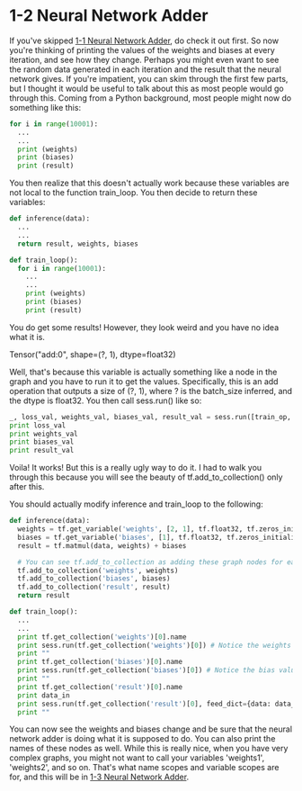 # 1-2 Neural Network Adder

If you've skipped [1-1 Neural Network Adder](../1-1-Neural-Network-Adder), do check it out first. So now you're thinking of printing the values of the weights and biases at every iteration, and see how they change. Perhaps you might even want to see the random data generated in each iteration and the result that the neural network gives. If you're impatient, you can skim through the first few parts, but I thought it would be useful to talk about this as most people would go through this. Coming from a Python background, most people might now do something like this:

```python
for i in range(10001):
  ...
  ...
  print (weights)
  print (biases)
  print (result)
```

You then realize that this doesn't actually work because these variables are not local to the function train_loop. You then decide to return these variables:

```python
def inference(data):
  ...
  ...
  return result, weights, biases

def train_loop():
  for i in range(10001):
    ...
    ...
    print (weights)
    print (biases)
    print (result)
```

You do get some results! However, they look weird and you have no idea what it is.

Tensor("add:0", shape=(?, 1), dtype=float32)

Well, that's because this variable is actually something like a node in the graph and you have to run it to get the values. Specifically, this is an add operation that outputs a size of (?, 1), where ? is the batch_size inferred, and the dtype is float32. You then call sess.run() like so:

```python
_, loss_val, weights_val, biases_val, result_val = sess.run([train_op, loss, weights, biases, result])
print loss_val
print weights_val
print biases_val
print result_val
```

Voila! It works! But this is a really ugly way to do it. I had to walk you through this because you will see the beauty of tf.add_to_collection() only after this.

You should actually modify inference and train_loop to the following:

```python
def inference(data):
  weights = tf.get_variable('weights', [2, 1], tf.float32, tf.zeros_initializer)
  biases = tf.get_variable('biases', [1], tf.float32, tf.zeros_initializer)
  result = tf.matmul(data, weights) + biases

  # You can see tf.add_to_collection as adding these graph nodes for easy access later.
  tf.add_to_collection('weights', weights)
  tf.add_to_collection('biases', biases)
  tf.add_to_collection('result', result)
  return result

def train_loop():
  ...
  ...
  print tf.get_collection('weights')[0].name
  print sess.run(tf.get_collection('weights')[0]) # Notice the weights value changing.
  print ""
  print tf.get_collection('biases')[0].name
  print sess.run(tf.get_collection('biases')[0]) # Notice the bias value changing.
  print ""
  print tf.get_collection('result')[0].name
  print data_in
  print sess.run(tf.get_collection('result')[0], feed_dict={data: data_in}) # Notice feed_dict is required here because result depends on data.
  print ""
```

You can now see the weights and biases change and be sure that the neural network adder is doing what it is supposed to do. You can also print the names of these nodes as well. While this is really nice, when you have very complex graphs, you might not want to call your variables 'weights1', 'weights2', and so on. That's what name scopes and variable scopes are for, and this will be in [1-3 Neural Network Adder](../1-3-Neural-Network-Adder).

